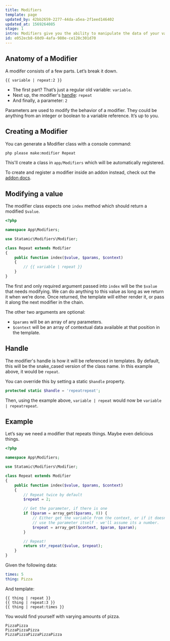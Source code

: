 ```yaml
---
title: Modifiers
template: page
updated_by: 42bb2659-2277-44da-a5ea-2f1eed146402
updated_at: 1569264085
stage: 1
intro: Modifiers give you the ability to manipulate the data of your variables on the fly. They can manipulate strings, filter arrays and lists, help you compare things, do basic math, simplify your markup, play Numberwang, and even help you debug.
id: e052ecb8-60d9-4afa-980e-ce128c301d70
---
```

## Anatomy of a Modifier

A modifer consists of a few parts. Let’s break it down.

```
{{ variable | repeat:2 }}
```

- The first part? That’s just a regular old variable: `variable`.
- Next up, the modifier's [handle](#handle): `repeat`
- And finally, a parameter: `2`

Parameters are used to modify the behavior of a modifier. They could be anything from an integer or boolean to a variable reference. It’s up to you.

## Creating a Modifier

You can generate a Modifier class with a console command:

``` bash
php please make:modifier Repeat
```

This'll create a class in `app/Modifiers` which will be automatically registered.

To create and register a modifier inside an addon instead, check out the [addon docs](/extending/addons#registering-components).

## Modifying a value

The modifier class expects one `index` method which should return a modified `$value`.

``` php
<?php

namespace App\Modifiers;

use Statamic\Modifiers\Modifier;

class Repeat extends Modifier
{
    public function index($value, $params, $context)
    {
        // {{ variable | repeat }}
    }
}
```

The first and only required argument passed into `index` will be the `$value` that needs modifying. We can do anything to this value as long as we return it when we’re done. Once returned, the template will either render it, or pass it along the next modifier in the chain.

The other two arguments are optional:

- `$params` will be an array of any parameters.
- `$context` will be an array of contextual data available at that position in the template.

## Handle

The modifier's handle is how it will be referenced in templates. By default, this will be the snake_cased version of the class name. In this example above, it would be `repeat`.

You can override this by setting a static `$handle` property.

``` php
protected static $handle = 'repeatrepeat';
```

Then, using the example above, `variable | repeat` would now be `variable | repeatrepeat`.


## Example

Let’s say we need a modifier that repeats things. Maybe even delicious things.

``` php
<?php

namespace App\Modifiers;

use Statamic\Modifiers\Modifier;

class Repeat extends Modifier
{
    public function index($value, $params, $context)
    {
        // Repeat twice by default
        $repeat = 2;

        // Get the parameter, if there is one
        if ($param = array_get($params, 0)) {
            // Either get the variable from the context, or if it doesn't exist,
            // use the parameter itself - we'll assume its a number.
            $repeat = array_get($context, $param, $param);
        }

        // Repeat!
        return str_repeat($value, $repeat);
    }
}
```

Given the following data:

``` yaml
times: 5
thing: Pizza
```

And template:

```
{{ thing | repeat }}
{{ thing | repeat:3 }}
{{ thing | repeat:times }}
```

You would find yourself with varying amounts of pizza.

``` output
PizzaPizza
PizzaPizzaPizza
PizzaPizzaPizzaPizzaPizza
```
